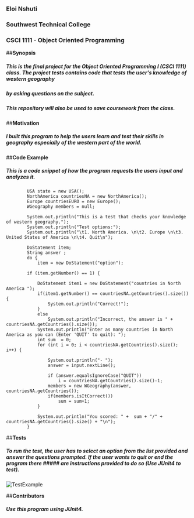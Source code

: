 ### Eloi Nshuti
### Southwest Technical College
### CSCI 1111 - Object Oriented Programming

##**Synopsis**
##### This is the final project for the Object Oriented Programming I (CSCI 1111) class. The project tests contains code that tests the user's knowledge of western geography 
##### by asking questions on the subject.
##### This repository will also be used to save coursework from the class.

##**Motivation**
##### I built this program to help the users learn and test their skills in geography especially of the western part of the world.

##**Code Example**
##### This is a code snippet of how the program requests the users input and analyzes it.
```
		USA state = new USA();
		NorthAmerica countriesNA = new NorthAmerica();
		Europe countriesEURO = new Europe();
		WGeography members = null;
		
		System.out.println("This is a test that checks your knowledge of western geography.");
		System.out.println("Test options:");
		System.out.println("\t1. North America. \n\t2. Europe \n\t3. United States of America \n\t4. Quit\n");
		
		DoStatement item;
		String answer ;
		do {
			item = new DoStatement("option");
			
		if (item.getNumber() == 1) {
			
			DoStatement item1 = new DoStatement("countries in North America ");
			if(item1.getNumber() == countriesNA.getCountries().size()) {
				System.out.println("Correct!");
			}
			else
				System.out.println("Incorrect, the answer is " + countriesNA.getCountries().size());
			System.out.println("Enter as many countries in North America as you can (Enter 'QUIT' to quit): ");
			int sum  = 0;
			for (int i = 0; i < countriesNA.getCountries().size(); i++) {
				
				System.out.println("- ");
				answer = input.nextLine();
				
				if (answer.equalsIgnoreCase("QUIT"))
					i = countriesNA.getCountries().size()-1;
				members = new WGeography(answer, countriesNA.getCountries());
				if(members.isItCorrect()) 
					sum = sum+1;
			}
			
			System.out.println("You scored: " +  sum + "/" + countriesNA.getCountries().size() + "\n");
		}
```
##**Tests**
##### To run the test, the user has to select an option from the list provided and answer the questions prompted. If the user wants to quit or end the program there ##### are instructions provided to do so (Use JUnit4 to test).

![TestExample](https://user-images.githubusercontent.com/112521045/195716810-9751e1ec-be3e-4d79-b931-0c00784c7d16.PNG)

##**Contributors**
##### Use this program using JUnit4.
